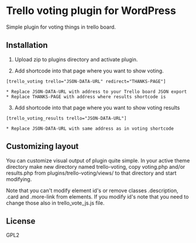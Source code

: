 Trello voting plugin for WordPress
=========

Simple plugin for voting things in trello board.


Installation
--------------
1. Upload zip to plugins directory and activate plugin.

2. Add shortcode into that page where you want to show voting.
```
[trello_voting trello="JSON-DATA-URL" redirect="THANKS-PAGE"]
```
    * Replace JSON-DATA-URL with address to your Trello board JSON export
    * Replace THANKS-PAGE with address where results shortcode is

3. Add shortcode into that page where you want to show voting results
```
[trello_voting_results trello="JSON-DATA-URL"]
```
    * Replace JSON-DATA-URL with same address as in voting shortcode


Customizing layout
---

You can customize visual output of plugin quite simple. In your active theme directory make new directory named trello-voting, copy voting.php and/or results.php from plugins/trello-voting/views/ to that directory and start modifying.

Note that you can't modify element id's or remove classes .description, .card and .more-link from elements. If you modify id's note that you need to change those also in trello_vote_js.js file.


License
----

GPL2
